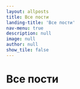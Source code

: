 ```yaml
---
layout: allposts
title: Все пости
landing-title: 'Все пости'
nav-menu: true
description: null
image: null
author: null
show_tile: false
---
```


<h1>Все пости</h1>
